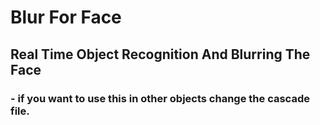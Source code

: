 # Blur For Face
## Real Time Object Recognition And Blurring The Face

### - if you want to use this in other objects change the cascade file.
